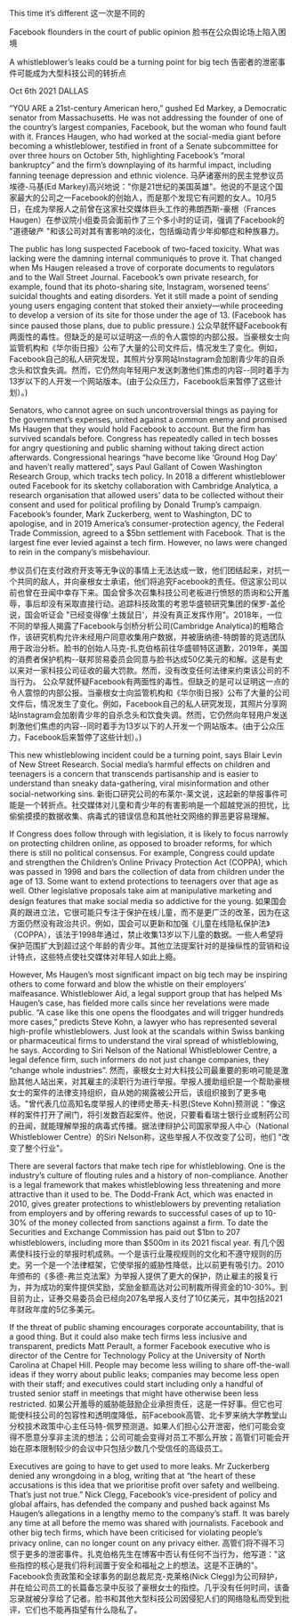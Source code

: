 This time it’s different
这一次是不同的

Facebook flounders in the court of public opinion
脸书在公众舆论场上陷入困境

A whistleblower’s leaks could be a turning point for big tech
告密者的泄密事件可能成为大型科技公司的转折点


Oct 6th 2021
DALLAS

“YOU ARE a 21st-century American hero,” gushed Ed Markey, a Democratic senator from Massachusetts. He was not addressing the founder of one of the country’s largest companies, Facebook, but the woman who found fault with it. Frances Haugen, who had worked at the social-media giant before becoming a whistleblower, testified in front of a Senate subcommittee for over three hours on October 5th, highlighting Facebook’s “moral bankruptcy” and the firm’s downplaying of its harmful impact, including fanning teenage depression and ethnic violence.
马萨诸塞州的民主党参议员埃德-马基(Ed Markey)高兴地说："你是21世纪的美国英雄"。他说的不是这个国家最大的公司之一Facebook的创始人，而是那个发现它有问题的女人。10月5日，在成为举报人之前曾在这家社交媒体巨头工作的弗朗西斯-豪根（Frances Haugen）在参议院小组委员会面前作了三个多小时的证词，强调了Facebook的 "道德破产 "和该公司对其有害影响的淡化，包括煽动青少年抑郁症和种族暴力。


The public has long suspected Facebook of two-faced toxicity. What was lacking were the damning internal communiqués to prove it. That changed when Ms Haugen released a trove of corporate documents to regulators and to the Wall Street Journal. Facebook’s own private research, for example, found that its photo-sharing site, Instagram, worsened teens’ suicidal thoughts and eating disorders. Yet it still made a point of sending young users engaging content that stoked their anxiety—while proceeding to develop a version of its site for those under the age of 13. (Facebook has since paused those plans, due to public pressure.)
公众早就怀疑Facebook有两面性的毒性。但缺乏的是可以证明这一点的令人震惊的内部公报。当豪根女士向监管机构和《华尔街日报》公布了大量的公司文件后，情况发生了变化。例如，Facebook自己的私人研究发现，其照片分享网站Instagram会加剧青少年的自杀念头和饮食失调。然而，它仍然向年轻用户发送刺激他们焦虑的内容--同时着手为13岁以下的人开发一个网站版本。(由于公众压力，Facebook后来暂停了这些计划）。)

Senators, who cannot agree on such uncontroversial things as paying for the government’s expenses, united against a common enemy and promised Ms Haugen that they would hold Facebook to account. But the firm has survived scandals before. Congress has repeatedly called in tech bosses for angry questioning and public shaming without taking direct action afterwards. Congressional hearings “have become like ‘Ground Hog Day’ and haven’t really mattered”, says Paul Gallant of Cowen Washington Research Group, which tracks tech policy. In 2018 a different whistleblower outed Facebook for its sketchy collaboration with Cambridge Analytica, a research organisation that allowed users’ data to be collected without their consent and used for political profiling by Donald Trump’s campaign. Facebook’s founder, Mark Zuckerberg, went to Washington, DC to apologise, and in 2019 America’s consumer-protection agency, the Federal Trade Commission, agreed to a $5bn settlement with Facebook. That is the largest fine ever levied against a tech firm. However, no laws were changed to rein in the company’s misbehaviour.

参议员们在支付政府开支等无争议的事情上无法达成一致，他们团结起来，对抗一个共同的敌人，并向豪根女士承诺，他们将追究Facebook的责任。但这家公司以前也曾在丑闻中幸存下来。国会曾多次召集科技公司老板进行愤怒的质询和公开羞辱，事后却没有采取直接行动。追踪科技政策的考恩华盛顿研究集团的保罗-盖伦说，国会听证会 "已经变得像'土拨鼠日'，并没有真正发挥作用"。2018年，一位不同的举报人揭露了Facebook与剑桥分析公司(Cambridge Analytica)的粗略合作，该研究机构允许未经用户同意收集用户数据，并被唐纳德-特朗普的竞选团队用于政治分析。脸书的创始人马克-扎克伯格前往华盛顿特区道歉，2019年，美国的消费者保护机构--联邦贸易委员会同意与脸书达成50亿美元的和解。这是有史以来对一家科技公司征收的最大罚款。然而，没有改变任何法律来约束该公司的不当行为。
公众早就怀疑Facebook有两面性的毒性。但缺乏的是可以证明这一点的令人震惊的内部公报。当豪根女士向监管机构和《华尔街日报》公布了大量的公司文件后，情况发生了变化。例如，Facebook自己的私人研究发现，其照片分享网站Instagram会加剧青少年的自杀念头和饮食失调。然而，它仍然向年轻用户发送刺激他们焦虑的内容--同时着手为13岁以下的人开发一个网站版本。(由于公众压力，Facebook后来暂停了这些计划）。)


This new whistleblowing incident could be a turning point, says Blair Levin of New Street Research. Social media’s harmful effects on children and teenagers is a concern that transcends partisanship and is easier to understand than sneaky data-gathering, viral misinformation and other social-networking sins.
新街口研究公司的布莱尔-莱文说，这起新的举报事件可能是一个转折点。社交媒体对儿童和青少年的有害影响是一个超越党派的担忧，比偷偷摸摸的数据收集、病毒式的错误信息和其他社交网络的罪恶更容易理解。

If Congress does follow through with legislation, it is likely to focus narrowly on protecting children online, as opposed to broader reforms, for which there is still no political consensus. For example, Congress could update and strengthen the Children’s Online Privacy Protection Act (COPPA), which was passed in 1998 and bars the collection of data from children under the age of 13. Some want to extend protections to teenagers over that age as well. Other legislative proposals take aim at manipulative marketing and design features that make social media so addictive for the young.
如果国会真的跟进立法，它很可能只专注于保护在线儿童，而不是更广泛的改革，因为在这方面仍然没有政治共识。例如，国会可以更新和加强《儿童在线隐私保护法》（COPPA），该法于1998年通过，禁止收集13岁以下儿童的数据。一些人希望将保护范围扩大到超过这个年龄的青少年。其他立法提案针对的是操纵性的营销和设计特点，这些特点使社交媒体对年轻人如此上瘾。

However, Ms Haugen’s most significant impact on big tech may be inspiring others to come forward and blow the whistle on their employers’ malfeasance. Whistleblower Aid, a legal support group that has helped Ms Haugen’s case, has fielded more calls since her revelations were made public. “A case like this one opens the floodgates and will trigger hundreds more cases,” predicts Steve Kohn, a lawyer who has represented several high-profile whistleblowers. Just look at the scandals within Swiss banking or pharmaceutical firms to understand the viral spread of whistleblowing, he says. According to Siri Nelson of the National Whistleblower Centre, a legal defence firm, such informers do not just change companies, they “change whole industries”.
然而，豪根女士对大科技公司最重要的影响可能是激励其他人站出来，对其雇主的渎职行为进行举报。举报人援助组织是一个帮助豪根女士的案件的法律支持组织，自从她的揭露被公开后，该组织接到了更多电话。"曾代表几位高知名度举报人的律师史蒂夫-科恩(Steve Kohn)预测说："像这样的案件打开了闸门，将引发数百起案件。他说，只要看看瑞士银行业或制药公司的丑闻，就能理解举报的病毒式传播。据法律辩护公司国家举报人中心（National Whistleblower Centre）的Siri Nelson称，这些举报人不仅改变了公司，他们 "改变了整个行业"。

There are several factors that make tech ripe for whistleblowing. One is the industry’s culture of flouting rules and a history of non-compliance. Another is a legal framework that makes whistleblowing less threatening and more attractive than it used to be. The Dodd-Frank Act, which was enacted in 2010, gives greater protections to whistleblowers by preventing retaliation from employers and by offering rewards to successful cases of up to 10-30% of the money collected from sanctions against a firm. To date the Securities and Exchange Commission has paid out $1bn to 207 whistleblowers, including more than $500m in its 2021 fiscal year.
有几个因素使科技行业的举报时机成熟。一个是该行业蔑视规则的文化和不遵守规则的历史。另一个是一个法律框架，它使举报的威胁性降低，比以前更有吸引力。2010年颁布的《多德-弗兰克法案》为举报人提供了更大的保护，防止雇主的报复行为，并为成功的案件提供奖励，奖励金额高达对公司制裁所得资金的10-30%。到目前为止，证券交易委员会已经向207名举报人支付了10亿美元，其中包括2021年财政年度的5亿多美元。

If the threat of public shaming encourages corporate accountability, that is a good thing. But it could also make tech firms less inclusive and transparent, predicts Matt Perault, a former Facebook executive who is director of the Centre for Technology Policy at the University of North Carolina at Chapel Hill. People may become less willing to share off-the-wall ideas if they worry about public leaks; companies may become less open with their staff; and executives could start including only a handful of trusted senior staff in meetings that might have otherwise been less restricted.
如果公开羞辱的威胁能鼓励企业承担责任，这是一件好事。但它也可能使科技公司的包容性和透明度降低，前Facebook高管、北卡罗来纳大学教堂山分校技术政策中心主任马特-佩罗预测道。如果人们担心公开泄密，他们可能会变得不愿意分享非主流的想法；公司可能会变得对员工不那么开放；高管们可能会开始在原本限制较少的会议中只包括少数几个受信任的高级员工。

Executives are going to have to get used to more leaks. Mr Zuckerberg denied any wrongdoing in a blog, writing that at “the heart of these accusations is this idea that we prioritise profit over safety and wellbeing. That’s just not true.” Nick Clegg, Facebook’s vice-president of policy and global affairs, has defended the company and pushed back against Ms Haugen’s allegations in a lengthy memo to the company’s staff. It was barely any time at all before the memo was shared with journalists. Facebook and other big tech firms, which have been criticised for violating people’s privacy online, can no longer count on any privacy either.
高管们将不得不习惯于更多的泄密事件。扎克伯格先生在博客中否认有任何不当行为，他写道："这些指控的核心是我们将利润置于安全和福祉之上的想法。这是不正确的"。Facebook负责政策和全球事务的副总裁尼克-克莱格(Nick Clegg)为公司辩护，并在给公司员工的长篇备忘录中反驳了豪根女士的指控。几乎没有任何时间，该备忘录就被分享给了记者。脸书和其他大型科技公司因侵犯人们的网络隐私而受到批评，它们也不能再指望有什么隐私了。

